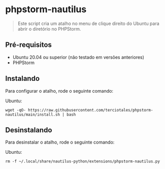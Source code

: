 # phpstorm-nautilus

> Este script cria um atalho no menu de clique direito do Ubuntu para abrir o diretório no PHPStorm.

## Pré-requisitos

* Ubuntu 20.04 ou superior (não testado em versões anteriores)
* PHPStorm

## Instalando

Para configurar o atalho, rode o seguinte comando:

Ubuntu:
```
wget -qO- https://raw.githubusercontent.com/terciotales/phpstorm-nautilus/main/install.sh | bash
```


## Desinstalando

Para desinstalar o atalho, rode o seguinte comando:

Ubuntu:
```
rm -f ~/.local/share/nautilus-python/extensions/phpstorm-nautilus.py
```
